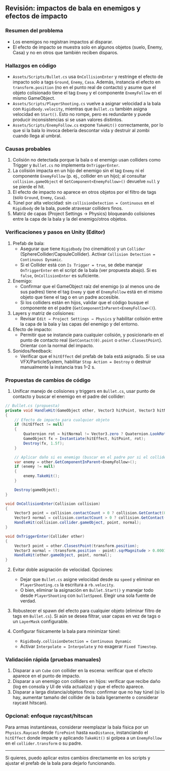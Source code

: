 ## Revisión: impactos de bala en enemigos y efectos de impacto

### Resumen del problema
- Los enemigos no registran impactos al disparar.
- El efecto de impacto se muestra solo en algunos objetos (suelo, Enemy, Casa) y no en otros que también reciben disparos.

### Hallazgos en código
- `Assets/Scripts/Bullet.cs` usa `OnCollisionEnter` y restringe el efecto de impacto solo a tags `Ground`, `Enemy`, `Casa`. Además, instancia el efecto en `transform.position` (no en el punto real de contacto) y asume que el objeto colisionado tiene el tag `Enemy` y el componente `EnemyFollow` en el mismo GameObject.
- `Assets/Scripts/PlayerShooting.cs` vuelve a asignar velocidad a la bala con `Rigidbody.velocity`, mientras que `Bullet.cs` también asigna velocidad en `Start()`. Esto no rompe, pero es redundante y puede producir inconsistencias si se usan valores distintos.
- `Assets/Scripts/EnemyFollow.cs` expone `TakeHit()` correctamente, por lo que si la bala lo invoca debería descontar vida y destruir al zombi cuando llega al umbral.

### Causas probables
1. Colisión no detectada porque la bala o el enemigo usan colliders como Trigger y `Bullet.cs` no implementa `OnTriggerEnter`.
2. La colisión impacta en un hijo del enemigo sin el tag `Enemy` ni el componente `EnemyFollow` (p. ej., collider en un hijo); al consultar `collision.gameObject` el `GetComponent<EnemyFollow>()` devuelve `null` y se pierde el hit.
3. El efecto de impacto no aparece en otros objetos por el filtro de tags (solo `Ground`, `Enemy`, `Casa`).
4. Túnel por alta velocidad: sin `collisionDetection = Continuous` en el `Rigidbody` de la bala, puede atravesar colliders finos.
5. Matriz de capas (Project Settings → Physics) bloqueando colisiones entre la capa de la bala y la del enemigo/otros objetos.

### Verificaciones y pasos en Unity (Editor)
1. Prefab de bala:
   - Asegurar que tiene `Rigidbody` (no cinemático) y un `Collider` (SphereCollider/CapsuleCollider). Activar `Collision Detection = Continuous Dynamic`.
   - Si el Collider está con `Is Trigger = true`, se debe manejar `OnTriggerEnter` en el script de la bala (ver propuesta abajo). Si es `false`, `OnCollisionEnter` es suficiente.
2. Enemigo:
   - Confirmar que el GameObject raíz del enemigo (o al menos uno de sus padres) tiene el tag `Enemy` y que el `EnemyFollow` está en el mismo objeto que tiene el tag o en un padre accesible.
   - Si los colliders están en hijos, validar que el código busque el componente en el padre (`GetComponentInParent<EnemyFollow>()`).
3. Layers y matriz de colisiones:
   - Revisar `Edit → Project Settings → Physics` y habilitar colisión entre la capa de la bala y las capas del enemigo y del entorno.
4. Efecto de impacto:
   - Permitir que se instancie para cualquier colisión, y posicionarlo en el punto de contacto real (`GetContact(0).point` o `other.ClosestPoint`). Orientar con la normal del impacto.
5. Sonidos/feedback:
   - Verificar que el `hitEffect` del prefab de bala está asignado. Si se usa VFX/ParticleSystem, habilitar `Stop Action = Destroy` o destruir manualmente la instancia tras 1–2 s.

### Propuestas de cambios de código

1) Unificar manejo de colisiones y triggers en `Bullet.cs`, usar punto de contacto y buscar el enemigo en el padre del collider:

```csharp
// Bullet.cs (propuesta)
private void HandleHit(GameObject other, Vector3 hitPoint, Vector3 hitNormal)
{
    // Efecto de impacto para cualquier objeto
    if (hitEffect != null)
    {
        Quaternion rot = hitNormal != Vector3.zero ? Quaternion.LookRotation(hitNormal) : Quaternion.identity;
        GameObject fx = Instantiate(hitEffect, hitPoint, rot);
        Destroy(fx, 1.5f);
    }

    // Aplicar daño si es enemigo (buscar en el padre por si el collider está en un hijo)
    var enemy = other.GetComponentInParent<EnemyFollow>();
    if (enemy != null)
    {
        enemy.TakeHit();
    }

    Destroy(gameObject);
}

void OnCollisionEnter(Collision collision)
{
    Vector3 point = collision.contactCount > 0 ? collision.GetContact(0).point : transform.position;
    Vector3 normal = collision.contactCount > 0 ? collision.GetContact(0).normal : Vector3.up;
    HandleHit(collision.collider.gameObject, point, normal);
}

void OnTriggerEnter(Collider other)
{
    Vector3 point = other.ClosestPoint(transform.position);
    Vector3 normal = (transform.position - point).sqrMagnitude > 0.0001f ? (transform.position - point).normalized : Vector3.up;
    HandleHit(other.gameObject, point, normal);
}
```

2) Evitar doble asignación de velocidad. Opciones:
   - Dejar que `Bullet.cs` asigne velocidad desde su `speed` y eliminar en `PlayerShooting.cs` la escritura a `rb.velocity`.
   - O bien, eliminar la asignación en `Bullet.Start()` y manejar todo desde `PlayerShooting` con `bulletSpeed`. Elegir una sola fuente de verdad.

3) Robustecer el spawn del efecto para cualquier objeto (eliminar filtro de tags en `Bullet.cs`). Si aún se desea filtrar, usar capas en vez de tags o un `LayerMask` configurable.

4) Configurar físicamente la bala para minimizar túnel:
   - `Rigidbody.collisionDetection = Continuous Dynamic`
   - Activar `Interpolate = Interpolate` y no exagerar `Fixed Timestep`.

### Validación rápida (pruebas manuales)
1. Disparar a un `Cube` con collider en la escena: verificar que el efecto aparece en el punto de impacto.
2. Disparar a un enemigo con colliders en hijos: verificar que recibe daño (log en consola y UI de vida actualiza) y que el efecto aparece.
3. Disparar a larga distancia/objetos finos: confirmar que no hay túnel (si lo hay, aumentar tamaño del collider de la bala ligeramente o considerar raycast hitscan).

### Opcional: enfoque raycast/hitscan
Para armas instantáneas, considerar reemplazar la bala física por un `Physics.Raycast` desde `firePoint` hasta `maxDistance`, instanciando el `hitEffect` donde impacte y aplicando `TakeHit()` si golpea a un `EnemyFollow` en el `collider.transform` o su padre.

---
Si quieres, puedo aplicar estos cambios directamente en los scripts y ajustar el prefab de la bala para dejarlo funcionando.



